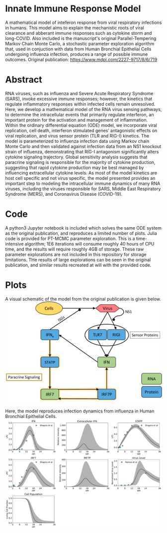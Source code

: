 # Innate Immune Response Model
A mathematical model of inteferon response from viral respiratory infections in humans. This model aims to explain the mechanistic roots of viral clearance and abberant immune responses such as cytokine storm and long-COVID. Also included is the manuscript's original Parallel-Tempering Markov Chain Monte Carlo, a stochastic parameter exploration algorithm that, used in conjuction with data from Human Bronchial Epithelial Cells undergoing influenza infection, produces a range of possible immune outcomes. Original publication: https://www.mdpi.com/2227-9717/8/6/719

# Abstract
RNA viruses, such as influenza and Severe Acute Respiratory Syndrome (SARS), invoke excessive immune responses; however, the kinetics that regulate inflammatory responses within infected cells remain unresolved. Here, we develop a mathematical model of the RNA virus sensing pathways, to determine the intracellular events that primarily regulate interferon, an important protein for the activation and management of inflammation. Within the ordinary differential equation (ODE) model, we incorporate viral replication, cell death, interferon stimulated genes’ antagonistic effects on viral replication, and virus sensor protein (TLR and RIG-I) kinetics. The model is parameterized to influenza infection data using Markov chain Monte Carlo and then validated against infection data from an NS1 knockout strain of influenza, demonstrating that RIG-I antagonism significantly alters cytokine signaling trajectory. Global sensitivity analysis suggests that paracrine signaling is responsible for the majority of cytokine production, suggesting that rapid cytokine production may be best managed by influencing extracellular cytokine levels. As most of the model kinetics are host cell specific and not virus specific, the model presented provides an important step to modeling the intracellular immune dynamics of many RNA viruses, including the viruses responsible for SARS, Middle East Respiratory Syndrome (MERS), and Coronavirus Disease (COVID-19).

# Code
A python3 Jupyter notebook is included which solves the same ODE system as the original publication, and reproduces a limited number of plots. Julia code is provided for PT-MCMC parameter exploration. This is a time-intensive algorithm; 1E6 iterations will consume roughly 40 hours of CPU time, and the results will require roughly 4GB of storage. These raw parameter explorations are not included in this repository for storage limitations. THe results of large explorations can be seen in the original publication, and similar results recreated at will with the provided code.

# Plots
A visual schematic of the model from the original publication is given below.
![Model Schematic](model.png)

Here, the model reproduces infection dynamics from influenza in Human Bronchial Epithelial Cells.
![Model dynamics](dynamics.png)